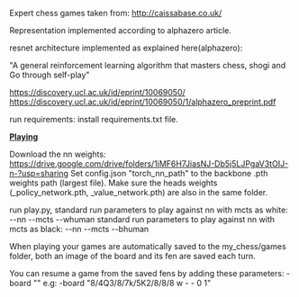 

Expert chess games taken from:
http://caissabase.co.uk/

Representation implemented according to alphazero article.

resnet architecture implemented as explained here(alphazero):

"A general reinforcement learning algorithm that
masters chess, shogi and Go through self-play"

https://discovery.ucl.ac.uk/id/eprint/10069050/
https://discovery.ucl.ac.uk/id/eprint/10069050/1/alphazero_preprint.pdf

run requirements:
install requirements.txt file.

<b><u>Playing</u></b>

Download the nn weights:
https://drive.google.com/drive/folders/1iMF6H7JiasNJ-Db5j5LJPgaV3tOIJ-n-?usp=sharing
Set config.json "torch_nn_path" to the backbone .pth weights path (largest file).
Make sure the heads weights (_policy_network.pth, _value_network.pth)
are also in the same folder.

run play.py, standard run parameters to play against nn with mcts as white:
--nn --mcts --whuman
standard run parameters to play against nn with mcts as black:
--nn --mcts --bhuman

When playing your games are automatically saved to the my_chess/games folder, both an image of the board and its fen
are saved each turn.

You can resume a game from the saved fens by adding these parameters:
-board  "<your-fen>"
e.g:
-board  "8/4Q3/8/7k/5K2/8/8/8 w - - 0 1"
